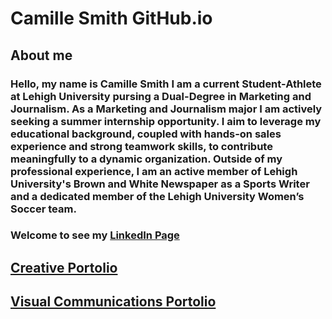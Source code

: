 # Camille Smith GitHub.io
## About me 
### Hello, my name is Camille Smith I am a current Student-Athlete at Lehigh University pursing a Dual-Degree in Marketing and Journalism. As a Marketing and Journalism major I am actively seeking a summer internship opportunity. I aim to leverage my educational background, coupled with hands-on sales experience and strong teamwork skills, to contribute meaningfully to a dynamic organization. Outside of my professional experience, I am an active member of Lehigh University's Brown and White Newspaper as a Sports Writer and a dedicated member of the Lehigh University Women’s Soccer team.

### Welcome to see my [LinkedIn Page](https://www.linkedin.com/in/camille-smith-94259b24b/)

## [Creative Portolio](https://camillesmithportfolio.my.canva.site)
## [Visual Communications Portolio](https://csmithvisualcommunications.my.canva.site)
